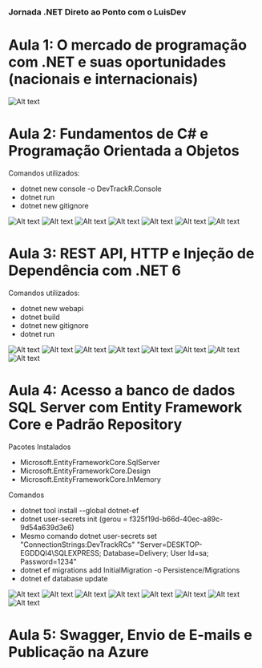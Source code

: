 ### Jornada .NET Direto ao Ponto com o LuisDev
# Aula 1: O mercado de programação com .NET e suas oportunidades (nacionais e internacionais)

![Alt text](https://github.com/silvarafaell/Jornada_.NET_Direto_Ponto/blob/main/images/aula1/aula1.png?raw=true "Aula 1")

# Aula 2: Fundamentos de C# e Programação Orientada a Objetos
Comandos utilizados: 
- dotnet new console -o DevTrackR.Console
- dotnet run
- dotnet new gitignore

![Alt text](https://github.com/silvarafaell/Jornada_.NET_Direto_Ponto/blob/main/images/aula2/o%20que%20%C3%A9%20c%23%20net.png?raw=true "C#")
![Alt text](https://github.com/silvarafaell/Jornada_.NET_Direto_Ponto/blob/main/images/aula2/tiposDados.png?raw=true "TipoDados")
![Alt text](https://github.com/silvarafaell/Jornada_.NET_Direto_Ponto/blob/main/images/aula2/estruturas%20de%20controle%20de%20fluxo.png?raw=true "controlefluxo")
![Alt text](https://github.com/silvarafaell/Jornada_.NET_Direto_Ponto/blob/main/images/aula2/Listas%20e%20LINQ.png?raw=true "LINQ")
![Alt text](https://github.com/silvarafaell/Jornada_.NET_Direto_Ponto/blob/main/images/aula2/Lista%20e%20LINQ1.png?raw=true "LINQ")
![Alt text](https://github.com/silvarafaell/Jornada_.NET_Direto_Ponto/blob/main/images/aula2/Encapsulamento.png?raw=true "Encapsulamento")
![Alt text](https://github.com/silvarafaell/Jornada_.NET_Direto_Ponto/blob/main/images/aula2/heranca.png?raw=true "Heranca")

# Aula 3: REST API, HTTP e Injeção de Dependência com .NET 6
Comandos utilizados: 
- dotnet new webapi
- dotnet build
- dotnet new gitignore
- dotnet run

![Alt text](https://github.com/silvarafaell/Jornada_.NET_Direto_Ponto/blob/main/images/aula3/AspNet%20Core.png?raw=true "AspNetCore")
![Alt text](https://github.com/silvarafaell/Jornada_.NET_Direto_Ponto/blob/main/images/aula3/Controllers%20e%20Actions.png?raw=true "ControllerActions")
![Alt text](https://github.com/silvarafaell/Jornada_.NET_Direto_Ponto/blob/main/images/aula3/HTTP%20e%20REst%20APIs1.png?raw=true "HTTP REST APIs1")
![Alt text](https://github.com/silvarafaell/Jornada_.NET_Direto_Ponto/blob/main/images/aula3/HTTP%20e%20Rest%20APIs.png?raw=true "HTTP REST APIs")
![Alt text](https://github.com/silvarafaell/Jornada_.NET_Direto_Ponto/blob/main/images/aula3/Injecao%20de%20Dependencia.png?raw=true "InjecaoDependencia")
![Alt text](https://github.com/silvarafaell/Jornada_.NET_Direto_Ponto/blob/main/images/aula3/Injecao%20de%20Dependencia1.png?raw=true "InjecaoDependencia1")
![Alt text](https://github.com/silvarafaell/Jornada_.NET_Direto_Ponto/blob/main/images/aula3/Swagger.png?raw=true "Swagger")
![Alt text](https://github.com/silvarafaell/Jornada_.NET_Direto_Ponto/blob/main/images/aula3/API%20Rodando.png?raw=true "API Rodando")

# Aula 4: Acesso a banco de dados SQL Server com Entity Framework Core e Padrão Repository
Pacotes Instalados
- Microsoft.EntityFrameworkCore.SqlServer
- Microsoft.EntityFrameworkCore.Design
- Microsoft.EntityFrameworkCore.InMemory

Comandos
- dotnet tool install --global dotnet-ef
- dotnet user-secrets init (gerou = f325f19d-b66d-40ec-a89c-9d54a639d3e6)
- Mesmo comando dotnet user-secrets set "ConnectionStrings:DevTrackRCs" "Server=DESKTOP-EGDDQI4\SQLEXPRESS; Database=Delivery; User Id=sa; Password=1234"
- dotnet ef migrations add InitialMigration -o Persistence/Migrations
- dotnet ef database update

![Alt text](https://github.com/silvarafaell/Jornada_.NET_Direto_Ponto/blob/main/images/aula4/Porque%20C%23%20e%20.NET.png?raw=true "Porque C#")
![Alt text](https://github.com/silvarafaell/Jornada_.NET_Direto_Ponto/blob/main/images/aula4/Entity%20Framwwork%20Core.png?raw=true "EntityFrameworkcore")
![Alt text](https://github.com/silvarafaell/Jornada_.NET_Direto_Ponto/blob/main/images/aula4/Entity%20Framwwork%20Core1.png?raw=true "EntityFrameworkcore1")
![Alt text](https://github.com/silvarafaell/Jornada_.NET_Direto_Ponto/blob/main/images/aula4/Entity%20Framwwork%20Core2.png?raw=true "EntityFrameworkcore2")
![Alt text](https://github.com/silvarafaell/Jornada_.NET_Direto_Ponto/blob/main/images/aula4/Entity%20Framwwork%20Core3.png?raw=true "EntityFrameworkcore3")
![Alt text](https://github.com/silvarafaell/Jornada_.NET_Direto_Ponto/blob/main/images/aula4/Entity%20Framwwork%20Core4.png?raw=true "EntityFrameworkcore4")
![Alt text](https://github.com/silvarafaell/Jornada_.NET_Direto_Ponto/blob/main/images/aula4/Entity%20Framwwork%20Core5.png?raw=true "EntityFrameworkcore5")
![Alt text](https://github.com/silvarafaell/Jornada_.NET_Direto_Ponto/blob/main/images/aula4/Padrao%20Repository.png?raw=true "Padrao Repository")

# Aula 5: Swagger, Envio de E-mails e Publicação na Azure
